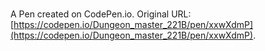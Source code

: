 # 

A Pen created on CodePen.io. Original URL: [https://codepen.io/Dungeon_master_221B/pen/xxwXdmP](https://codepen.io/Dungeon_master_221B/pen/xxwXdmP).

